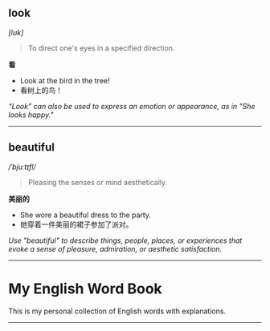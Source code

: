 ## look

*[lʊk]*

> To direct one's eyes in a specified direction.

**看**

- Look at the bird in the tree!
- 看树上的鸟！

*“Look” can also be used to express an emotion or appearance, as in "She looks happy."*


---

## beautiful

*/ˈbjuːtɪfl/*

> Pleasing the senses or mind aesthetically.

**美丽的**

- She wore a beautiful dress to the party.
- 她穿着一件美丽的裙子参加了派对。

*Use "beautiful" to describe things, people, places, or experiences that evoke a sense of pleasure, admiration, or aesthetic satisfaction.*


---

# My English Word Book

This is my personal collection of English words with explanations.

---

